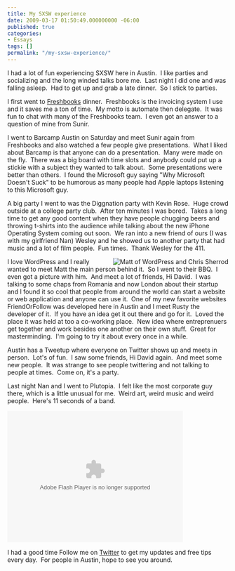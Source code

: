 ```yaml
---
title: My SXSW experience
date: 2009-03-17 01:50:49.000000000 -06:00
published: true
categories:
- Essays
tags: []
permalink: "/my-sxsw-experience/"
---
```

I had a lot of fun experiencing SXSW here in Austin.  I like parties and socializing and the long winded talks bore me.  Last night I did one and was falling asleep.  Had to get up and grab a late dinner.  So I stick to parties.

I first went to <a href="https://abundanceunlimited.freshbooks.com/signup/" rel="nofollow">Freshbooks</a> dinner.  Freshbooks is the invoicing system I use and it saves me a ton of time.  My motto is automate then delegate.  It was fun to chat with many of the Freshbooks team.  I even got an answer to a question of mine from Sunir.

<img src="{{ site.baseurl }}/posts/2009/03/3354595084_7b2631de39_m.jpg" alt="" align="right" /> I went to Barcamp Austin on Saturday and meet Sunir again from Freshbooks and also watched a few people give presentations.  What I liked about Barcamp is that anyone can do a presentation.  Many were made on the fly.  There was a big board with time slots and anybody could put up a stickie with a subject they wanted to talk about.  Some presentations were better than others.  I found the Microsoft guy saying "Why Microsoft Doesn't Suck" to be humorous as many people had Apple laptops listening to this Microsoft guy.

A big party I went to was the Diggnation party with Kevin Rose.  Huge crowd outside at a college party club.  After ten minutes I was bored.  Takes a long time to get any good content when they have people chugging beers and throwing t-shirts into the audience while talking about the new iPhone Operating System coming out soon.  We ran into a new friend of ours (I was with my girlfriend Nan) Wesley and he showed us to another party that had music and a lot of film people.  Fun times.  Thank Wesley for the 411.

<img src="{{ site.baseurl }}/posts/2009/03/3363402776_4d38b32af5_m.jpg" alt="Matt of WordPress and Chris Sherrod" align="right" />I love WordPress and I really wanted to meet Matt the main person behind it.  So I went to their BBQ.  I even got a picture with him.  And meet a lot of friends, Hi David.  I was talking to some chaps from Romania and now London about their startup and I found it so cool that people from around the world can start a website or web application and anyone can use it.  One of my new favorite websites FriendOrFollow was developed here in Austin and I meet Rusty the developer of it.  If you have an idea get it out there and go for it.  Loved the place it was held at too a co-working place.  New idea where entreprenuers get together and work besides one another on their own stuff.  Great for masterminding.  I'm going to try it about every once in a while.

<img src="{{ site.baseurl }}/posts/2009/03/3363422212_5de48b0b20_m.jpg" alt="" align="right" />Austin has a Tweetup where everyone on Twitter shows up and meets in person.  Lot's of fun.  I saw some friends, Hi David again.  And meet some new people.  It was strange to see people twittering and not talking to people at times.  Come on, it's a party.

Last night Nan and I went to Plutopia.  I felt like the most corporate guy there, which is a little unusual for me.  Weird art, weird music and weird people.  Here's 11 seconds of a band.

<object width="400" height="300" data="http://www.flickr.com/apps/video/stewart.swf?v=68975" type="application/x-shockwave-flash"><param name="flashvars" value="intl_lang=en-us&amp;photo_secret=e5894b10de&amp;photo_id=3362635257&amp;show_info_box=true" /><param name="bgcolor" value="#000000" /><param name="allowFullScreen" value="true" /><param name="src" value="http://www.flickr.com/apps/video/stewart.swf?v=68975" /><param name="allowfullscreen" value="true" /></object>

I had a good time Follow me on <a href="http://www.twitter.com/eaglechris" rel="nofollow">Twitter</a> to get my updates and free tips every day.  For people in Austin, hope to see you around.</p>
